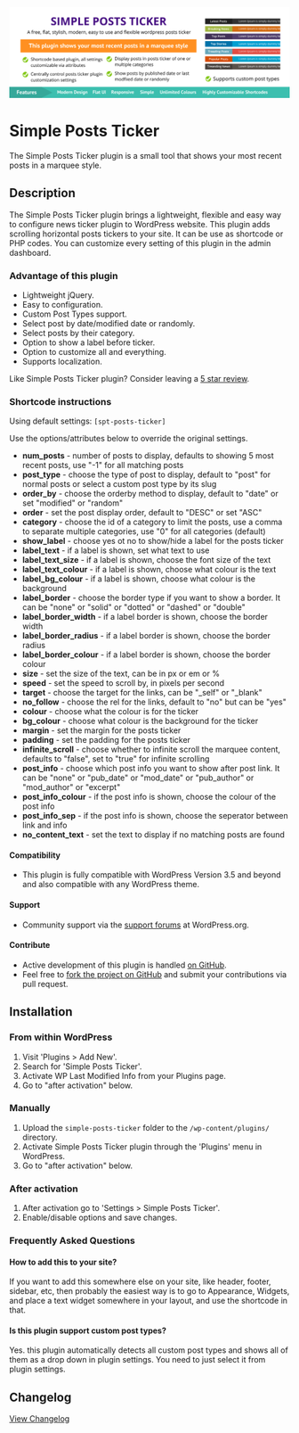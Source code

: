 ![alt text](https://github.com/iamsayan/simple-posts-ticker/raw/master/banner.png "Plugin Banner")

# Simple Posts Ticker

The Simple Posts Ticker plugin is a small tool that shows your most recent posts in a marquee style.

## Description

The Simple Posts Ticker plugin brings a lightweight, flexible and easy way to configure news ticker plugin to WordPress website. This plugin adds scrolling horizontal posts tickers to your site. It can be use as shortcode or PHP codes. You can customize every setting of this plugin in the admin dashboard.

### Advantage of this plugin

* Lightweight jQuery.
* Easy to configuration.
* Custom Post Types support.
* Select post by date/modified date or randomly.
* Select posts by their category.
* Option to show a label before ticker.
* Option to customize all and everything.
* Supports localization.

Like Simple Posts Ticker plugin? Consider leaving a [5 star review](https://wordpress.org/support/plugin/simple-posts-ticker/reviews/?rate=5#new-post).

### Shortcode instructions

Using default settings: `[spt-posts-ticker]`

Use the options/attributes below to override the original settings.

* **num_posts** - number of posts to display, defaults to showing 5 most recent posts, use "-1" for all matching posts
* **post_type** - choose the type of post to display, default to "post" for normal posts or select a custom post type by its slug
* **order_by** - choose the orderby method to display, default to "date" or set "modified" or "random"
* **order** - set the post display order, default to "DESC" or set "ASC"
* **category** - choose the id of a category to limit the posts, use a comma to separate multiple categories, use "0" for all categories (default)
* **show_label** - choose yes ot no to show/hide a label for the posts ticker
* **label_text** - if a label is shown, set what text to use
* **label_text_size** - if a label is shown, choose the font size of the text
* **label_text_colour** - if a label is shown, choose what colour is the text
* **label_bg_colour** - if a label is shown, choose what colour is the background
* **label_border** - choose the border type if you want to show a border. It can be "none" or "solid" or "dotted" or "dashed" or "double"
* **label_border_width** - if a label border is shown, choose the border width
* **label_border_radius** - if a label border is shown, choose the border radius
* **label_border_colour** - if a label border is shown, choose the border colour
* **size** - set the size of the text, can be in px or em or %
* **speed** - set the speed to scroll by, in pixels per second
* **target** - choose the target for the links, can be "_self" or "_blank"
* **no_follow** - choose the rel for the links, default to "no" but can be "yes"
* **colour** - choose what the colour is for the ticker
* **bg_colour** - choose what colour is the background for the ticker
* **margin** - set the margin for the posts ticker
* **padding** - set the padding for the posts ticker
* **infinite_scroll** - choose whether to infinite scroll the marquee content, defaults to "false", set to "true" for infinite scrolling
* **post_info** - choose which post info you want to show after post link. It can be "none" or "pub_date" or "mod_date" or "pub_author" or "mod_author" or "excerpt"
* **post_info_colour** - if the post info is shown, choose the colour of the post info
* **post_info_sep** - if the post info is shown, choose the seperator between link and info
* **no_content_text** - set the text to display if no matching posts are found 

#### Compatibility

* This plugin is fully compatible with WordPress Version 3.5 and beyond and also compatible with any WordPress theme.

#### Support

* Community support via the [support forums](https://wordpress.org/support/plugin/simple-posts-ticker) at WordPress.org.

#### Contribute
* Active development of this plugin is handled [on GitHub](https://github.com/iamsayan/simple-posts-ticker).
* Feel free to [fork the project on GitHub](https://github.com/iamsayan/simple-posts-ticker) and submit your contributions via pull request.

## Installation

### From within WordPress
1. Visit 'Plugins > Add New'.
1. Search for 'Simple Posts Ticker'.
1. Activate WP Last Modified Info from your Plugins page.
1. Go to "after activation" below.

### Manually
1. Upload the `simple-posts-ticker` folder to the `/wp-content/plugins/` directory.
1. Activate Simple Posts Ticker plugin through the 'Plugins' menu in WordPress.
1. Go to "after activation" below.

### After activation
1. After activation go to 'Settings > Simple Posts Ticker'.
1. Enable/disable options and save changes.

### Frequently Asked Questions

#### How to add this to your site?

If you want to add this somewhere else on your site, like header, footer, sidebar, etc, then probably the easiest way is to go to Appearance, Widgets, and place a text widget somewhere in your layout, and use the shortcode in that.

#### Is this plugin support custom post types?

Yes. this plugin automatically detects all custom post types and shows all of them as a drop down in plugin settings. You need to just select it from plugin settings.

## Changelog ##
[View Changelog](CHANGELOG.md)
